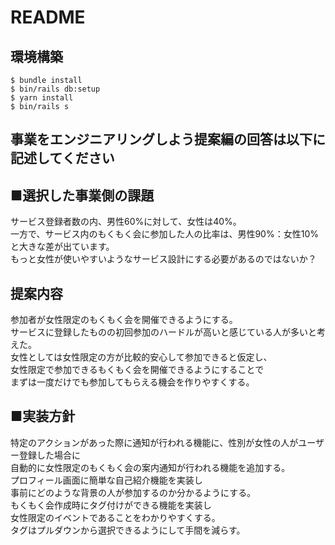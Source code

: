 # README

## 環境構築
```
$ bundle install
$ bin/rails db:setup
$ yarn install
$ bin/rails s
```

## 事業をエンジニアリングしよう提案編の回答は以下に記述してください

## ■選択した事業側の課題  
サービス登録者数の内、男性60%に対して、女性は40%。  
一方で、サービス内のもくもく会に参加した人の比率は、男性90%：女性10%と大きな差が出ています。  
もっと女性が使いやすいようなサービス設計にする必要があるのではないか？  
  
## 提案内容  
参加者が女性限定のもくもく会を開催できるようにする。  
サービスに登録したものの初回参加のハードルが高いと感じている人が多いと考えた。  
女性としては女性限定の方が比較的安心して参加できると仮定し、  
女性限定で参加できるもくもく会を開催できるようにすることで  
まずは一度だけでも参加してもらえる機会を作りやすくする。  
  
## ■実装方針  
特定のアクションがあった際に通知が行われる機能に、性別が女性の人がユーザー登録した場合に  
自動的に女性限定のもくもく会の案内通知が行われる機能を追加する。  
プロフィール画面に簡単な自己紹介機能を実装し  
事前にどのような背景の人が参加するのか分かるようにする。  
もくもく会作成時にタグ付けができる機能を実装し  
女性限定のイベントであることをわかりやすくする。  
タグはプルダウンから選択できるようにして手間を減らす。  
